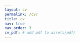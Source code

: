 ```yaml
---
layout: cv
permalink: /cv/
title: cv
nav: true
nav_order: 3
cv_pdf: # add pdf to assets/pdf/
---
```

